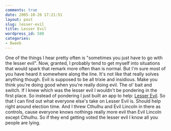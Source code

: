 ```yaml
---
comments: true
date: 2005-10-26 17:21:51
layout: post
slug: lesser-evil
title: Lesser Evil
wordpress_id: 588
categories:
- Dweeb
---
```


One of the things I hear pretty often is "sometimes you just have to go with the lesser evil". Now, granted, I probably tend to get myself into situations that would spark that remark more often than is normal. But I'm sure most of you have heard it somewhere along the line. It's not like that really solves anything though. Evil is supposed to be all trixie and insidious. Make you think you're doing good when you're really doing evil. The ol' bait and switch. If I knew which was the lesser evil I wouldn't be pondering in the first place. So instead of pondering I just built an app to help: [Lesser Evil](http://lesserevil.ning.com). So that I can find out what everyone else's take on Lesser Evil is. Should help right around election time. And I threw Cthulhu and Evil Lincoln in there as controls, cause everyone knows nothings really more evil than Evil Lincoln except Cthulhu. So if they end getting voted the lesser evil I know all you people are lying.
